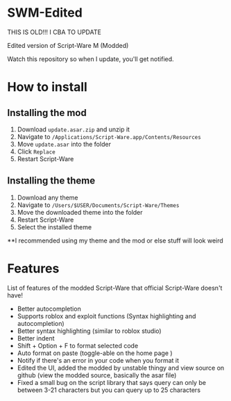 # SWM-Edited

THIS IS OLD!!! I CBA TO UPDATE

Edited version of Script-Ware M (Modded)

Watch this repository so when I update, you'll get notified.

# How to install

## Installing the mod

1. Download `update.asar.zip` and unzip it
2. Navigate to `/Applications/Script-Ware.app/Contents/Resources`
3. Move `update.asar` into the folder
4. Click `Replace`
5. Restart Script-Ware

## Installing the theme

1. Download any theme
2. Navigate to `/Users/$USER/Documents/Script-Ware/Themes`
3. Move the downloaded theme into the folder
4. Restart Script-Ware
5. Select the installed theme

**I recommended using my theme and the mod or else stuff will look weird

# Features

List of features of the modded Script-Ware that official Script-Ware doesn't have!

- Better autocompletion
- Supports roblox and exploit functions (Syntax highlighting and autocompletion)
- Better syntax highlighting (similar to roblox studio)
- Better indent
- Shift + Option + F to format selected code
- Auto format on paste (toggle-able on the home page )
- Notify if there's an error in your code when you format it
- Edited the UI, added the modded by unstable thingy and view source on github (view the modded source, basically the asar file)
- Fixed a small bug on the script library that says query can only be between 3-21 characters but you can query up to 25 characters
